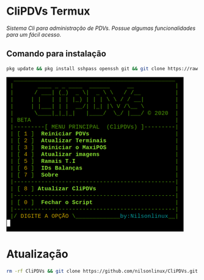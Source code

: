 # CliPDVs Termux
*Sistema Cli para administração de PDVs. Possue algumas funcionalidades para um fácil acesso.*
## Comando para instalação 


```sh
pkg update && pkg install sshpass openssh git && git clone https://raw.githubusercontent.com/nilsonlinux/CliPDVs/master/npdvs.sh && chmod npdvs.sh ./CliPDVs && clear && ./CliPDVs/npdvs.sh
```


![](https://raw.githubusercontent.com/nilsonlinux/CliPDVs/master/outros/CliPDVs.png)



# Atualização
```sh
rm -rf CliPDVs && git clone https://github.com/nilsonlinux/CliPDVs.git && chmod -R 777 ./CliPDVs && clear && ./CliPDVs/npdvs.sh
```
